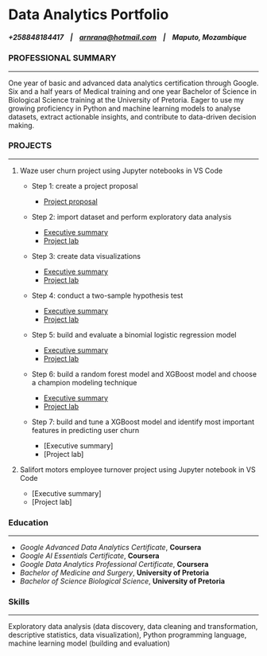 # Data Analytics Portfolio
##### +258848184417&nbsp;&nbsp;&nbsp;&nbsp;|&nbsp;&nbsp;&nbsp;&nbsp;arnrana@hotmail.com&nbsp;&nbsp;&nbsp;&nbsp;|&nbsp;&nbsp;&nbsp;&nbsp;Maputo, Mozambique

### PROFESSIONAL SUMMARY
 ----------
One year of basic and advanced data analytics certification through Google. Six and a half years of Medical training and one year Bachelor of Science in Biological Science training at the University of Pretoria. Eager to use my growing proficiency in Python and machine learning models to analyse datasets, extract actionable insights, and contribute to data-driven decision making.


### PROJECTS
 ----------
1. Waze user churn project using Jupyter notebooks in VS Code
   - Step 1: create a project proposal
     - [Project proposal](https://github.com/aron-rana/data_analytics_portfolio/blob/470c0914390f51af244a684a2153f9b7dd422cd1/pdf_files/Course1_Activity%20Template_%20Project%20Proposal.pdf)
    
   - Step 2: import dataset and perform exploratory data analysis
     - [Executive summary](https://github.com/aron-rana/data_analytics_portfolio/blob/470c0914390f51af244a684a2153f9b7dd422cd1/pdf_files/Course2_Activity%20Templates_%20Executive%20summary.pdf)
     - [Project lab](https://github.com/aron-rana/data_analytics_portfolio/blob/be4f74d6cf7952a4ef76fbcec83da96a89bed527/jupyter_notebooks/Activity_Course%202%20Waze%20project%20lab%20(1).ipynb)
    
   - Step 3: create data visualizations
     - [Executive summary](https://github.com/aron-rana/data_analytics_portfolio/blob/470c0914390f51af244a684a2153f9b7dd422cd1/pdf_files/Course3_Activity_%20Executive%20summary.pdf)
     - [Project lab](https://github.com/aron-rana/data_analytics_portfolio/blob/470c0914390f51af244a684a2153f9b7dd422cd1/jupyter_notebooks/Activity_Course%203%20Waze%20project%20lab%20(1).ipynb)    
  
   - Step 4: conduct a two-sample hypothesis test
     - [Executive summary](https://github.com/aron-rana/data_analytics_portfolio/blob/470c0914390f51af244a684a2153f9b7dd422cd1/pdf_files/Course4_Activity%20Templates_%20Executive%20summary.pdf)
     - [Project lab](https://github.com/aron-rana/data_analytics_portfolio/blob/470c0914390f51af244a684a2153f9b7dd422cd1/jupyter_notebooks/Activity_Course%204%20Waze%20project%20lab.ipynb)
          
   - Step 5: build and evaluate a binomial logistic regression model
     - [Executive summary](https://github.com/aron-rana/data_analytics_portfolio/blob/470c0914390f51af244a684a2153f9b7dd422cd1/pdf_files/Course5_Activity%20Templates_%20Executive%20summary.pdf)
     - [Project lab](https://github.com/aron-rana/data_analytics_portfolio/blob/470c0914390f51af244a684a2153f9b7dd422cd1/jupyter_notebooks/Activity_Course%205%20Waze%20project%20lab.ipynb)
          
   - Step 6: build a random forest model and XGBoost model and choose a champion modeling technique
     - [Executive summary](https://github.com/aron-rana/data_analytics_portfolio/blob/470c0914390f51af244a684a2153f9b7dd422cd1/pdf_files/Course6_Activity%20Templates_%20Executive%20summary.pdf)
     - [Project lab](https://github.com/aron-rana/data_analytics_portfolio/blob/470c0914390f51af244a684a2153f9b7dd422cd1/jupyter_notebooks/Activity_Course%206%20Waze%20project%20lab.ipynb)
        
   - Step 7: build and tune a XGBoost model and identify most important features in predicting user churn
     - [Executive summary]
     - [Project lab]
    
1. Salifort motors employee turnover project using Jupyter notebook in VS Code
   - [Executive summary]
   - [Project lab]  
         
     
### Education	
 ----------
- *Google Advanced Data Analytics Certificate*, **Coursera**
- *Google AI Essentials Certificate*, **Coursera**
- *Google Data Analytics Professional Certificate*, **Coursera**
- *Bachelor of Medicine and Surgery*, **University of Pretoria**
- *Bachelor of Science Biological Science*, **University of Pretoria**

  
### Skills	
 ----------
Exploratory data analysis (data discovery, data cleaning and transformation, descriptive statistics, data visualization), Python programming language, machine learning model (building and evaluation)
